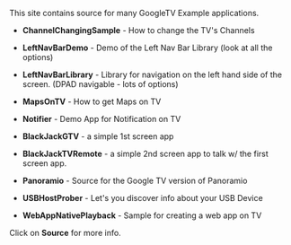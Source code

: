 This site contains source for many GoogleTV Example applications.

  * **ChannelChangingSample** - How to change the TV's Channels
  * **LeftNavBarDemo** - Demo of the Left Nav Bar Library  (look at all the options)
  * **LeftNavBarLibrary** - Library for navigation on the left hand side of the screen. (DPAD navigable - lots of options)

  * **MapsOnTV** - How to get Maps on TV
  * **Notifier** - Demo App for Notification on TV

  * **BlackJackGTV** - a simple 1st screen app
  * **BlackJackTVRemote** - a simple 2nd screen app to talk w/ the first screen app.

  * **Panoramio** - Source for the Google TV version of Panoramio

  * **USBHostProber** - Let's you discover info about your USB Device

  * **WebAppNativePlayback** - Sample for creating a web app on TV

Click on **Source** for more info.